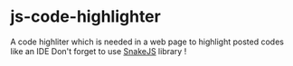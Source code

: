 # js-code-highlighter
A code highliter which is needed in a web page to highlight posted codes like an IDE
Don't forget to use [SnakeJS](https://github.com/smrsan76/SnakeJS/releases) library !

